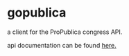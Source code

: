 # gopublica
a client for the ProPublica congress API.

api documentation can be found <a href="https://propublica.github.io/congress-api-docs">here.</a>
